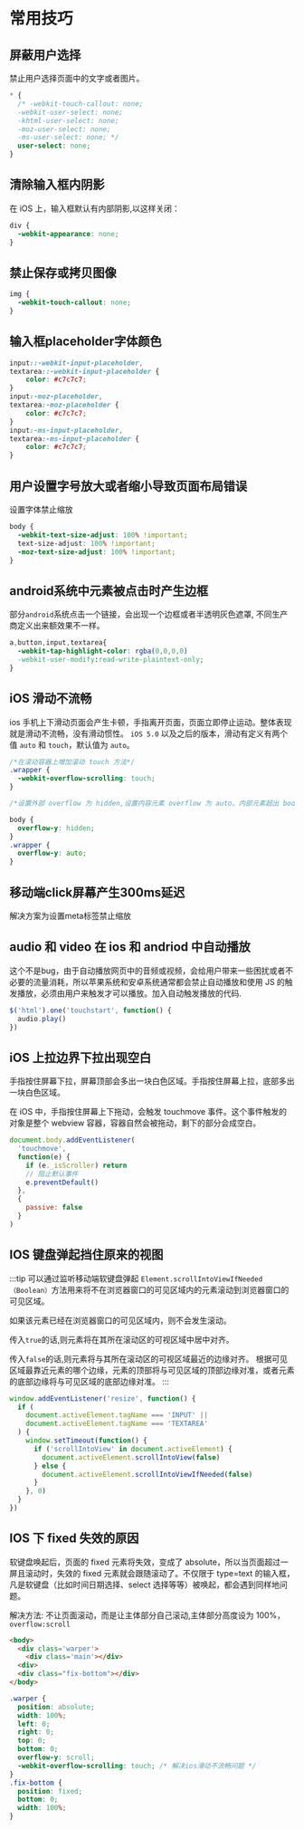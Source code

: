 # 常用技巧

## 屏蔽用户选择

禁止用户选择页面中的文字或者图片。

```css
* {
  /* -webkit-touch-callout: none;
  -webkit-user-select: none;
  -khtml-user-select: none;
  -moz-user-select: none;
  -ms-user-select: none; */
  user-select: none;
}
```

## 清除输入框内阴影

在 iOS 上，输入框默认有内部阴影,以这样关闭：

```css
div {
  -webkit-appearance: none;
}
```

## 禁止保存或拷贝图像

```css
img {
  -webkit-touch-callout: none;
}
```

## 输入框placeholder字体颜色

```css
input::-webkit-input-placeholder,
textarea::-webkit-input-placeholder {
    color: #c7c7c7;
}
input:-moz-placeholder,
textarea:-moz-placeholder {
    color: #c7c7c7;
}
input:-ms-input-placeholder,
textarea:-ms-input-placeholder {
    color: #c7c7c7;
}
```

## 用户设置字号放大或者缩小导致页面布局错误

设置字体禁止缩放

```css
body {
  -webkit-text-size-adjust: 100% !important;
  text-size-adjust: 100% !important;
  -moz-text-size-adjust: 100% !important;
}
```

## android系统中元素被点击时产生边框

部分`android`系统点击一个链接，会出现一个边框或者半透明灰色遮罩, 不同生产商定义出来额效果不一样。

```css
a,button,input,textarea{
  -webkit-tap-highlight-color: rgba(0,0,0,0)
  -webkit-user-modify:read-write-plaintext-only; 
}
```

## iOS 滑动不流畅

ios 手机上下滑动页面会产生卡顿，手指离开页面，页面立即停止运动。整体表现就是滑动不流畅，没有滑动惯性。 `iOS 5.0` 以及之后的版本，滑动有定义有两个值 `auto` 和 `touch`，默认值为 `auto`。

```css
/*在滚动容器上增加滚动 touch 方法*/
.wrapper {
  -webkit-overflow-scrolling: touch;
}

/*设置外部 overflow 为 hidden,设置内容元素 overflow 为 auto。内部元素超出 body 即产生滚动，超出的部分 body 隐藏*/

body {
  overflow-y: hidden;
}
.wrapper {
  overflow-y: auto;
}
```

## 移动端click屏幕产生300ms延迟

解决方案为设置meta标签禁止缩放

## audio 和 video 在 ios 和 andriod 中自动播放

这个不是bug，由于自动播放网页中的音频或视频，会给用户带来一些困扰或者不必要的流量消耗，所以苹果系统和安卓系统通常都会禁止自动播放和使用 JS 的触发播放，必须由用户来触发才可以播放。加入自动触发播放的代码.

```js
$('html').one('touchstart', function() {
  audio.play()
})
```

## iOS 上拉边界下拉出现空白

手指按住屏幕下拉，屏幕顶部会多出一块白色区域。手指按住屏幕上拉，底部多出一块白色区域。

在 iOS 中，手指按住屏幕上下拖动，会触发 touchmove 事件。这个事件触发的对象是整个 webview 容器，容器自然会被拖动，剩下的部分会成空白。

```js
document.body.addEventListener(
  'touchmove',
  function(e) {
    if (e._isScroller) return
    // 阻止默认事件
    e.preventDefault()
  },
  {
    passive: false
  }
)
```

## IOS 键盘弹起挡住原来的视图

:::tip
可以通过监听移动端软键盘弹起 `Element.scrollIntoViewIfNeeded（Boolean）`方法用来将不在浏览器窗口的可见区域内的元素滚动到浏览器窗口的可见区域。 

如果该元素已经在浏览器窗口的可见区域内，则不会发生滚动。

传入`true`的话,则元素将在其所在滚动区的可视区域中居中对齐。

传入`false`的话,则元素将与其所在滚动区的可视区域最近的边缘对齐。 根据可见区域最靠近元素的哪个边缘，元素的顶部将与可见区域的顶部边缘对准，或者元素的底部边缘将与可见区域的底部边缘对准。
:::

```js
window.addEventListener('resize', function() {
  if (
    document.activeElement.tagName === 'INPUT' ||
    document.activeElement.tagName === 'TEXTAREA'
  ) {
    window.setTimeout(function() {
      if ('scrollIntoView' in document.activeElement) {
        document.activeElement.scrollIntoView(false)
      } else {
        document.activeElement.scrollIntoViewIfNeeded(false)
      }
    }, 0)
  }
})
```

## IOS 下 fixed 失效的原因

软键盘唤起后，页面的 fixed 元素将失效，变成了 absolute，所以当页面超过一屏且滚动时，失效的 fixed 元素就会跟随滚动了。不仅限于 type=text 的输入框，凡是软键盘（比如时间日期选择、select 选择等等）被唤起，都会遇到同样地问题。

解决方法: 不让页面滚动，而是让主体部分自己滚动,主体部分高度设为 100%，`overflow:scroll`

```html
<body>
  <div class='warper'>
    <div class='main'></div>
  <div>
  <div class="fix-bottom"></div>
</body>
```

```css
.warper {
  position: absolute;
  width: 100%;
  left: 0;
  right: 0;
  top: 0;
  bottom: 0;
  overflow-y: scroll;
  -webkit-overflow-scrolling: touch; /* 解决ios滑动不流畅问题 */
}
.fix-bottom {
  position: fixed;
  bottom: 0;
  width: 100%;
}
```



